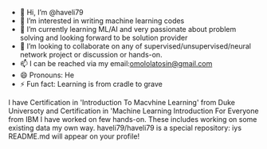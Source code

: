 - 👋 Hi, I’m @haveli79
- 👀 I’m interested in writing machine learning codes
- 🌱 I’m currently learning ML/AI and very passionate about problem solving and looking forward to be solution provider
- 💞️ I’m looking to collaborate on any of supervised/unsupervised/neural network project or discussion or hands-on.
- 📫 I can be reached via my email:omololatosin@gmail.com
- 😄 Pronouns: He
- ⚡ Fun fact: Learning is from cradle to grave

I have Certification in 'Introduction To Macvhine Learning' from Duke Universoty and Certification in 'Machine Learning Introduction For Everyone from IBM 
I have worked on few hands-on. These includes working on some existing data my own way.
haveli79/haveli79 is a special repository: iys README.md will appear on your profile!
